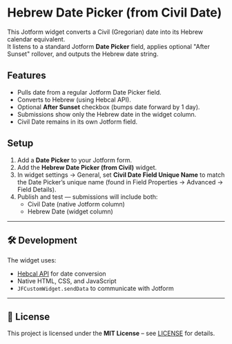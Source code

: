 # Hebrew Date Picker (from Civil Date)

This Jotform widget converts a Civil (Gregorian) date into its Hebrew calendar equivalent.  
It listens to a standard Jotform **Date Picker** field, applies optional "After Sunset" rollover, and outputs the Hebrew date string.

## Features
- Pulls date from a regular Jotform Date Picker field.
- Converts to Hebrew (using Hebcal API).
- Optional **After Sunset** checkbox (bumps date forward by 1 day).
- Submissions show only the Hebrew date in the widget column.
- Civil Date remains in its own Jotform field.

## Setup
1. Add a **Date Picker** to your Jotform form.
2. Add the **Hebrew Date Picker (from Civil)** widget.
3. In widget settings → General, set **Civil Date Field Unique Name** to match the Date Picker’s unique name (found in Field Properties → Advanced → Field Details).
4. Publish and test — submissions will include both:
   - Civil Date (native Jotform column)
   - Hebrew Date (widget column)

---

## 🛠 Development
The widget uses:
- [Hebcal API](https://www.hebcal.com/home/developer-apis) for date conversion
- Native HTML, CSS, and JavaScript
- `JFCustomWidget.sendData` to communicate with Jotform

---

## 📜 License
This project is licensed under the **MIT License** – see [LICENSE](LICENSE) for details.
